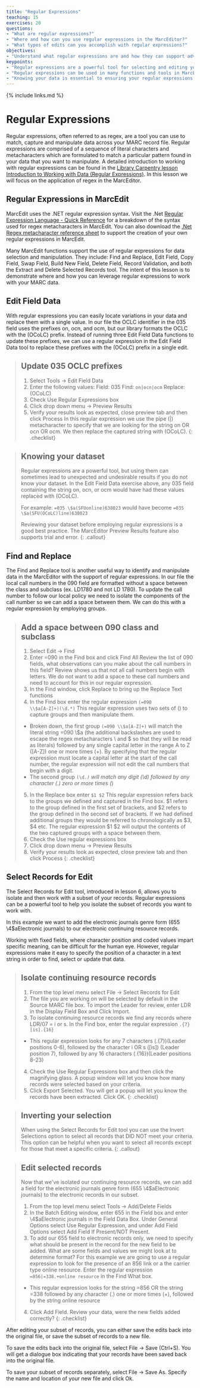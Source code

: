 ```yaml
---
title: "Regular Expressions"
teaching: 15
exercises: 20
questions:
- "What are regular expressions?"
- "Where and how can you use regular expressions in the MarcEditor?"
- "What types of edits can you accomplish with regular expressions?"
objectives:
- "Understand what regular expressions are and how they can support advanced editing in the MarcEditor"
keypoints:
- "Regular expressions are a powerful tool for selecting and editing your data in the MarcEditor"
- "Regular expressions can be used in many functions and tools in MarcEdit and the MarcEditor"
- "Knowing your data is essential to ensuring your regular expressions are working as intended"
---
```

{% include links.md %}


# Regular Expressions
Regular expressions, often referred to as regex, are a tool you can use to match, capture and manipulate data across your MARC record file. Regular expressions are comprised of a sequence of literal characters and metacharacters which are formulated to match a particular pattern found in your data that you want to manipulate. A detailed introduction to working with regular expressions can be found in the [Library Carpentry lesson Introduction to Working with Data (Regular Expressions)](https://librarycarpentry.org/lc-data-intro/index.html). In this lesson we will focus on the application of regex in the MarcEditor.

## Regular Expressions in MarcEdit
MarcEdit uses the .NET regular expression syntax. Visit the .Net [Regular Expression Language - Quick Reference](https://docs.microsoft.com/en-us/dotnet/standard/base-types/regular-expression-language-quick-reference) for a breakdown of the syntax used for regex metacharacters in MarcEdit. You can also download the [.Net Regex metacharacter reference sheet](https://download.microsoft.com/download/D/2/4/D240EBF6-A9BA-4E4F-A63F-AEB6DA0B921C/Regular%20expressions%20quick%20reference.pdf) to support the creation of your own regular expressions in MarcEdit.

Many MarcEdit functions support the use of regular expressions for data selection and manipulation. They include: Find and Replace, Edit Field, Copy Field, Swap Field, Build New Field, Delete Field, Record Validation, and both the Extract and Delete Selected Records tool. The intent of this lesson is to demonstrate where and how you can leverage regular expressions to work with your MARC data.

## Edit Field Data

With regular expressions you can easily locate variations in your data and replace them with a single value. In our file the OCLC identifier in the 035 field uses the prefixes on, ocn, and ocm, but our library formats the OCLC with the (OCoLC) prefix. Instead of running three Edit Field Data functions to update these prefixes, we can use a regular expression in the Edit Field Data tool to replace these prefixes with the (OCoLC) prefix in a single edit.

>## Update 035 OCLC prefixes
>1. Select Tools → Edit Field Data
>2. Enter the following values:
>Field: 035    Find: <code>on|ocn|ocm</code>    Replace: (OCoLC)
>3. Check Use Regular Expressions box
>4. Click drop down menu → Preview Results
>5. Verify your results look as expected, close preview tab and then click Process
>In this regular expression we use the pipe (|) metacharacter to specify that we are looking for the string on OR ocn OR ocm. We then replace the captured string with (OCoLC).
{: .checklist}

>## Knowing your dataset
>Regular expressions are a powerful tool, but using them can sometimes lead to unexpected and undesirable results if you do not know your dataset. In the Edit Field Data exercise above, any 035 field containing the string on, ocn, or ocm would have had these values replaced with (OCoLC).
>
>For example:  <code>=035  \\\$a(SFUonline)638023</code> would have become <code>=035  \\\$a(SFU(OCoLC)line)638023</code>
>
>Reviewing your dataset before employing regular expressions is a good best practice. The MarcEditor Preview Results feature also supports trial and error.
{: .callout}


## Find and Replace

The Find and Replace tool is another useful way to identify and manipulate data in the MarcEditor with the support of regular expressions. In our file the local call numbers in the 090 field are formatted without a space between the class and subclass (ex. LD1780 and not LD 1780). To update the call number to follow our local policy we need to isolate the components of the call number so we can add a space between them. We can do this with a regular expression by employing groups.

>## Add a space between 090 class and subclass
>1. Select Edit → Find
>2. Enter =090 in the Find box and click Find All
>Review the list of 090 fields, what observations can you make about the call numbers in this field?
>Review shows us that not all call numbers begin with letters. We do not want to add a space to these call numbers and need to account for this in our regular expression.
>3. In the Find window, click Replace to bring up the Replace Text functions
>4. In the Find box enter the regular expression <code>(=090  \\\\\$a[A-Z]+)(\d.*)</code>
>This regular expression uses two sets of () to capture groups and then manipulate them.
>- Broken down, the first group <code>(=090  \\\\\$a[A-Z]+)</code> will match the literal string =090  \\$a (the additional backslashes are used to escape the regex metacharacters \ and $ so that they will be read as literals) followed by any single capital letter in the range A to Z ([A-Z]) one or more times (+). By specifying that the regular expression must locate a capital letter at the start of the call number, the regular expression will not edit the call numbers that begin with a digit.
>- The second group <code>(\d.*)</code> will match any digit (\d) followed by any character (.) zero or more times (*)
>5. In the Replace box enter <code>$1 $2</code>
>This regular expression refers back to the groups we defined and captured in the Find box. $1 refers to the group defined in the first set of brackets, and $2 refers to the group defined in the second set of brackets. If we had defined additional groups they would be referred to chronologically as $3, $4 etc. The regular expression $1 $2 will output the contents of the two captured groups with a space between them.
>6. Check the Use regular expressions box
>7. Click drop down menu → Preview Results
>8. Verify your results look as expected, close preview tab and then click Process
{: .checklist}

## Select Records for Edit

The Select Records for Edit tool, introduced in lesson 6, allows you to isolate and then work with a subset of your records. Regular expressions can be a powerful tool to help you isolate the subset of records you want to work with.

In this example we want to add the electronic journals genre form (655  \\4$aElectronic journals) to our electronic continuing resource records. 

Working with fixed fields, where character position and coded values impart specific meaning, can be difficult for the human eye. However, regular expressions make it easy to specify the position of a character in a text string in order to find, select or update that data.

>## Isolate continuing resource records
>1. From the top level menu select File → Select Records for Edit
>2. The file you are working on will be selected by default in the Source MARC file box. To import the Leader for review, enter LDR in the Display Field Box and Click Import.
>3. To isolate continuing resource records we find any records where LDR/07 = i or s. In the Find box, enter the regular expression <code>.{7}[is].{16}</code>
>- This regular expression looks for any 7 characters (.{7})(Leader positions 0-6), followed by the character i OR s ([is]) (Leader position 7), followed by any 16 characters (.{16})(Leader positions 8-23)
>4. Check the Use Regular Expressions box and then click the magnifying glass. A popup window will let you know how many records were selected based on your criteria.
>5. Click Export Selected. You will get a popup will let you know the records have been extracted. Click OK.
{: .checklist}

>## Inverting your selection
>When using the Select Records for Edit tool you can use the Invert Selections option to select all records that DID NOT meet your criteria. This option can be helpful when you want to select all records except for those that meet a specific criteria.
{: .callout}

>## Edit selected records
>Now that we've isolated our continuing resource records, we can add a field for the electronic journals genre form (655  \4$aElectronic journals) to the electronic records in our subset.
>1. From the top level menu select Tools → Add/Delete Fields
>2. In the Batch Editing window, enter 655 in the Field box and enter \4$aElectronic journals in the Field Data Box. Under General Options select Use Regular Expression, and under Add Field Options select Add Field If Present/NOT Present.
>3. To add our 655 field to electronic records only, we need to specify what should be present in the record for the new field to be added. 
>What are some fields and values we might look at to determine format?
>For this example we are going to use a regular expression to look for the presence of an 856 link or a the carrier type online resource. Enter the regular expression <code>=856|=338.+online resource</code> in the Find What box.
>- This regular expression looks for the string =856 OR the string =338 followed by any character (.) one or more times (+), followed by the string online resource
>4. Click Add Field. Review your data, were the new fields added correctly?
{: .checklist}

After editing your subset of records, you can either save the edits back into the original file, or save the subset of records to a new file.

To save the edits back into the original file, select File → Save (Ctrl+S). You will get a dialogue box indicating that your records have been saved back into the original file.

To save your subset of records separately, select File → Save As. Specify the name and location of your new file and click Ok.
